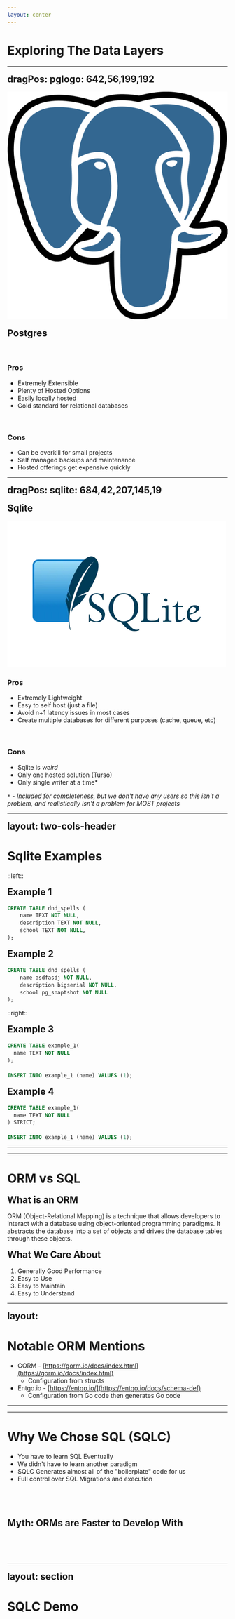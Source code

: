 ```yaml
---
layout: center
---
```


# Exploring The Data Layers

---
dragPos:
  pglogo: 642,56,199,192
---

<img v-drag="'pglogo'"  src="/images/postgres.png" />

## Postgres

<br>

### Pros

- Extremely Extensible
- Plenty of Hosted Options
- Easily locally hosted
- Gold standard for relational databases

<br>

### Cons

- Can be overkill for small projects
- Self managed backups and maintenance
- Hosted offerings get expensive quickly

---
dragPos:
  sqlite: 684,42,207,145,19
---

## Sqlite

<img v-drag="'sqlite'"  src="/images/sqlite.webp" />

<br>

### Pros

- Extremely Lightweight
- Easy to self host (just a file)
- Avoid n+1 latency issues in most cases
- Create multiple databases for different purposes (cache, queue, etc)

<br>

### Cons

- Sqlite is _weird_
- Only one hosted solution (Turso)
- Only single writer at a time*


<span class="text-sm">

_`*` - Included for completeness, but we don't have any users so this isn't a problem, and realistically isn't a problem for MOST projects_

</span>

---
layout: two-cols-header
---

<style>
.two-cols-header {
    gap: 1rem;
    grid-template-rows: unset !important;
}

h2 {
    margin: 1rem 0;
}
</style>

# Sqlite Examples

::left::

## Example 1

```sql
CREATE TABLE dnd_spells (
    name TEXT NOT NULL,
    description TEXT NOT NULL,
    school TEXT NOT NULL,
);
```

## Example 2

```sql
CREATE TABLE dnd_spells (
    name asdfasdj NOT NULL,
    description bigserial NOT NULL,
    school pg_snaptshot NOT NULL
);
```

::right::

## Example 3

```sql
CREATE TABLE example_1(
  name TEXT NOT NULL
);

INSERT INTO example_1 (name) VALUES (1);
```

## Example 4

```sql
CREATE TABLE example_1(
  name TEXT NOT NULL
) STRICT;

INSERT INTO example_1 (name) VALUES (1);
```

---
---

# ORM vs SQL

## What is an ORM

ORM (Object-Relational Mapping) is a technique that allows developers to interact with a database using object-oriented programming paradigms. It abstracts the database into a set of objects and drives the database tables through these objects.

## What We Care About

1. Generally Good Performance
2. Easy to Use
3. Easy to Maintain
4. Easy to Understand

---
layout:
---

# Notable ORM Mentions

- GORM - [https://gorm.io/docs/index.html](https://gorm.io/docs/index.html)
  - Configuration from structs
- Entgo.io - [https://entgo.io/](https://entgo.io/docs/schema-def)
  - Configuration from Go code then generates Go code

---
---

# Why We Chose SQL (SQLC)

- You have to learn SQL Eventually
- We didn't have to learn another paradigm
- SQLC Generates almost all of the "boilerplate" code for us
- Full control over SQL Migrations and execution

<div class="text-center" style="margin: 5rem 0rem !important;">

## Myth: ORMs are Faster to Develop With

</div>

---
layout: section
---

# SQLC Demo
